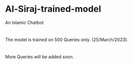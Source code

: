 # Al-Siraj-trained-model
An Islamic Chatbot
#
The model is trained on 500 Queries only. (25/March/2023).
#
More Queries will be added soon.
